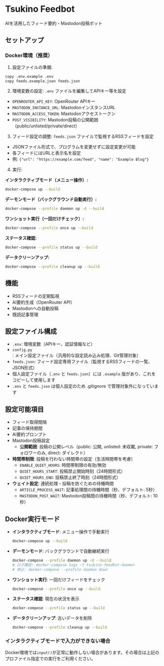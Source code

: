 # Tsukino Feedbot

AIを活用したフィード要約・Mastodon投稿ボット

## セットアップ

### Docker環境（推奨）

1. 設定ファイルの準備:
```bash
copy .env.example .env
copy feeds.example.json feeds.json
```

2. 環境変数の設定:
`.env` ファイルを編集してAPIキー等を設定
- `OPENROUTER_API_KEY`: OpenRouter APIキー
- `MASTODON_INSTANCE_URL`: MastodonインスタンスURL
- `MASTODON_ACCESS_TOKEN`: Mastodonアクセストークン
- `POST_VISIBILITY`: Mastodon投稿の公開範囲（public/unlisted/private/direct）

3. フィード設定の調整:
`feeds.json` ファイルで監視するRSSフィードを設定
- JSONファイル形式で、プログラムを変更せずに設定変更が可能
- 各フィードにはURLと表示名を設定
- 例: `{"url": "https://example.com/feed", "name": "Example Blog"}`

4. 実行:

**インタラクティブモード（メニュー操作）:**
```bash
docker-compose up --build
```

**デーモンモード（バックグラウンド自動実行）:**
```bash
docker-compose --profile daemon up -d --build
```

**ワンショット実行（一回だけチェック）:**
```bash
docker-compose --profile once up --build
```

**ステータス確認:**
```bash
docker-compose --profile status up --build
```

**データクリーンアップ:**
```bash
docker-compose --profile cleanup up --build
```

## 機能

- RSSフィードの定期監視
- AI要約生成（OpenRouter API）
- Mastodonへの自動投稿
- 既読記事管理

## 設定ファイル構成

- `.env`: 環境変数（APIキー、認証情報など）
- `config.py`: メイン設定ファイル（汎用的な設定読み込み処理、Git管理対象）
- `feeds.json`: フィード設定専用ファイル（監視するRSSフィードの一覧、JSON形式）
- 個人設定ファイル（`.env` と `feeds.json`）には `.example` 版があり、これをコピーして使用します
- `.env` と `feeds.json` は個人設定のため .gitignore で管理対象外になっています

## 設定可能項目

- フィード取得間隔
- 記事の保持期間
- AI要約プロンプト
- Mastodon投稿設定
  - **公開範囲**: 投稿の公開レベル（public: 公開, unlisted: 未収載, private: フォロワーのみ, direct: ダイレクト）
- **時間帯制限**: 投稿を行わない時間帯の設定（生活時間帯を考慮）
  - `ENABLE_QUIET_HOURS`: 時間帯制限の有効/無効
  - `QUIET_HOURS_START`: 投稿禁止開始時刻（24時間形式）
  - `QUIET_HOURS_END`: 投稿禁止終了時刻（24時間形式）
- **ウェイト設定**: 連続処理・投稿を防ぐための待機時間
  - `ARTICLE_PROCESS_WAIT`: 記事処理間の待機時間（秒、デフォルト: 5秒）
  - `MASTODON_POST_WAIT`: Mastodon投稿間の待機時間（秒、デフォルト: 10秒）

## Docker実行モード

- **インタラクティブモード**: メニュー操作で手動実行
  ```bash
  docker-compose up --build
  ```

- **デーモンモード**: バックグラウンドで自動継続実行
  ```bash
  docker-compose --profile daemon up -d --build
  # ログ確認: docker-compose logs -f tsukino-feedbot-daemon
  # 停止: docker-compose --profile daemon down
  ```

- **ワンショット実行**: 一回だけフィードをチェック
  ```bash
  docker-compose --profile once up --build
  ```

- **ステータス確認**: 現在の状況を表示
  ```bash
  docker-compose --profile status up --build
  ```

- **データクリーンアップ**: 古いデータを削除
  ```bash
  docker-compose --profile cleanup up --build
  ```

### インタラクティブモードで入力ができない場合

Docker環境では`input()`が正常に動作しない場合があります。その場合は上記のプロファイル指定での実行をご利用ください。
